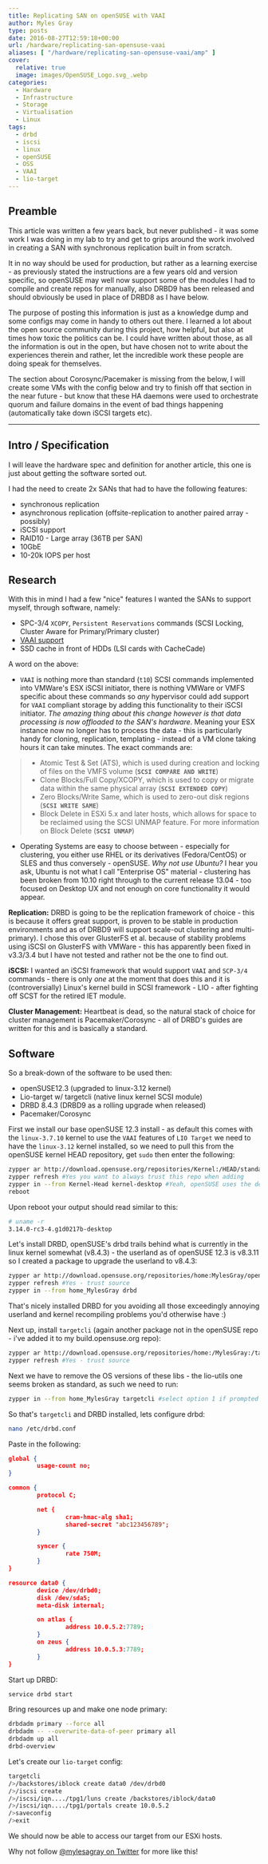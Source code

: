 ```yaml
---
title: Replicating SAN on openSUSE with VAAI
author: Myles Gray
type: posts
date: 2016-08-27T12:59:18+00:00
url: /hardware/replicating-san-opensuse-vaai
aliases: [ "/hardware/replicating-san-opensuse-vaai/amp" ]
cover:
  relative: true
  image: images/OpenSUSE_Logo.svg_.webp
categories:
  - Hardware
  - Infrastructure
  - Storage
  - Virtualisation
  - Linux
tags:
  - drbd
  - iscsi
  - linux
  - openSUSE
  - OSS
  - VAAI
  - lio-target
---
```


## Preamble

This article was written a few years back, but never published - it was some work I was doing in my lab to try and get to grips around the work involved in creating a SAN with synchronous replication built in from scratch.

It in no way should be used for production, but rather as a learning exercise - as previously stated the instructions are a few years old and version specific, so openSUSE may well now support some of the modules I had to compile and create repos for manually, also DRBD9 has been released and should obviously be used in place of DRBD8 as I have below.

The purpose of posting this information is just as a knowledge dump and some configs may come in handy to others out there. I learned a lot about the open source community during this project, how helpful, but also at times how toxic the politics can be. I could have written about those, as all the information is out in the open, but have chosen not to write about the experiences therein and rather, let the incredible work these people are doing speak for themselves.

The section about Corosync/Pacemaker is missing from the below, I will create some VMs with the config below and try to finish off that section in the near future - but know that these HA daemons were used to orchestrate quorum and failure domains in the event of bad things happening (automatically take down iSCSI targets etc).

* * *

## Intro / Specification

I will leave the hardware spec and definition for another article, this one is just about getting the software sorted out.

I had the need to create 2x SANs that had to have the following features:

* synchronous replication
* asynchronous replication (offsite-replication to another paired array - possibly)
* iSCSI support
* RAID10 - Large array (36TB per SAN)
* 10GbE
* 10-20k IOPS per host

## Research

With this in mind I had a few "nice" features I wanted the SANs to support myself, through software, namely:

* SPC-3/4 `XCOPY`, `Persistent Reservations` commands (SCSI Locking, Cluster Aware for Primary/Primary cluster)
* [VAAI support][1]
* SSD cache in front of HDDs (LSI cards with CacheCade)

A word on the above:

* `VAAI` is nothing more than standard (`t10`) SCSI commands implemented into VMWare's ESX iSCSI initiator, there is nothing VMWare or VMFS specific about these commands so _any_ hypervisor could add support for `VAAI` compliant storage by adding this functionality to their iSCSI initiator. _The amazing thing about this change however is that data processing is now offloaded to the SAN's hardware_. Meaning your ESX instance now no longer has to process the data - this is particularly handy for cloning, replication, templating - instead of a VM clone taking hours it can take minutes. The exact commands are:

> * Atomic Test & Set (ATS), which is used during creation and locking of files on the VMFS volume (**`SCSI COMPARE AND WRITE`**)
> * Clone Blocks/Full Copy/XCOPY, which is used to copy or migrate data within the same physical array (**`SCSI EXTENDED COPY`**)
> * Zero Blocks/Write Same, which is used to zero-out disk regions (**`SCSI WRITE SAME`**)
> * Block Delete in ESXi 5.x and later hosts, which allows for space to be reclaimed using the SCSI UNMAP feature. For more information on Block Delete (**`SCSI UNMAP`**)

* Operating Systems are easy to choose between - especially for clustering, you either use RHEL or its derivatives (Fedora/CentOS) or SLES and thus conversely - openSUSE. _Why not use Ubuntu?_ I hear you ask, Ubuntu is not what I call "Enterprise OS" material - clustering has been broken from 10.10 right through to the current release 13.04 - too focused on Desktop UX and not enough on core functionality it would appear.

**Replication:** DRBD is going to be the replication framework of choice - this is because it offers great support, is proven to be stable in production environments and as of DRBD9 will support scale-out clustering and multi-primary). I chose this over GlusterFS et al. because of stability problems using iSCSI on GlusterFS with VMWare - this has apparently been fixed in v3.3/3.4 but I have not tested and rather not be the one to find out.

**iSCSI:** I wanted an iSCSI framework that would support `VAAI` and `SCP-3/4` commands - there is only _one_ at the moment that does this and it is (controversially) Linux's kernel build in SCSI framework - LIO - after fighting off SCST for the retired IET module.

**Cluster Management:** Heartbeat is dead, so the natural stack of choice for cluster management is Pacemaker/Corosync - all of DRBD's guides are written for this and is basically a standard.

## Software

So a break-down of the software to be used then:

* openSUSE12.3 (upgraded to linux-3.12 kernel)
* Lio-target w/ targetcli (native linux kernel SCSI module)
* DRBD 8.4.3 (DRBD9 as a rolling upgrade when released)
* Pacemaker/Corosync

First we install our base openSUSE 12.3 install - as default this comes with the `linux-3.7.10` kernel to use the `VAAI` features of `LIO Target` we need to have the `linux-3.12` kernel installed, so we need to pull this from the openSUSE kernel HEAD repository, get `sudo` then enter the following:

```sh
zypper ar http://download.opensuse.org/repositories/Kernel:/HEAD/standard/ Kernel-Head
zypper refresh #Yes you want to always trust this repo when adding
zypper in --from Kernel-Head kernel-desktop #Yeah, openSUSE uses the desktop kernel
reboot
```

Upon reboot your output should read similar to this:

```sh
# uname -r
3.14.0-rc3-4.g1d0217b-desktop
```

Let's install DRBD, openSUSE's drbd trails behind what is currently in the linux kernel somewhat (v8.4.3) - the userland as of openSUSE 12.3 is v8.3.11 so I created a package to upgrade the userland to v8.4.3:

```sh
zypper ar http://download.opensuse.org/repositories/home:MylesGray/openSUSE_12.3/home:MylesGray.repo
zypper refresh #Yes - trust source
zypper in --from home_MylesGray drbd
```

That's nicely installed DRBD for you avoiding all those exceedingly annoying userland and kernel recompiling problems you'd otherwise have :)

Next up, install `targetcli` (again another package not in the openSUSE repo - i've added it to my build.opensuse.org repo):

```sh
zypper ar http://download.opensuse.org/repositories/home:/MylesGray:/targetcli/openSUSE_12.3/home:MylesGray:targetcli.repo
zypper refresh #Yes - trust source
```

Next we have to remove the OS versions of these libs - the lio-utils one seems broken as standard, as such we need to run:

```sh
zypper in --from home_MylesGray targetcli #select option 1 if prompted - Solution 1: deinstallation of patterns-openSUSE-minimal_base-conflicts
```

So that's `targetcli` and DRBD installed, lets configure drbd:

```sh
nano /etc/drbd.conf
```

Paste in the following:

```json
global {
        usage-count no;
}

common {
        protocol C;

        net {
                cram-hmac-alg sha1;
                shared-secret "abc123456789";
        }

        syncer {
                rate 750M;
        }
}

resource data0 {
        device /dev/drbd0;
        disk /dev/sda5;
        meta-disk internal;

        on atlas {
                address 10.0.5.2:7789;
        }
        on zeus {
                address 10.0.5.3:7789;
        }
}
```

Start up DRBD:

```sh
service drbd start
```

Bring resources up and make one node primary:

```sh
drbdadm primary --force all
drbdadm -- --overwrite-data-of-peer primary all
drbdadm up all
drbd-overview
```

Let's create our `lio-target` config:

```sh
targetcli
/>/backstores/iblock create data0 /dev/drbd0
/>/iscsi create
/>/iscsi/iqn..../tpg1/luns create /backstores/iblock/data0
/>/iscsi/iqn..../tpg1/portals create 10.0.5.2
/>saveconfig
/>exit
```

We should now be able to access our target from our ESXi hosts.

Why not follow [@mylesagray on Twitter][2] for more like this!

 [1]: http://kb.vmware.com/selfservice/microsites/search.do?language=en_US&cmd=displayKC&externalId=1021976
 [2]: https://twitter.com/mylesagray
